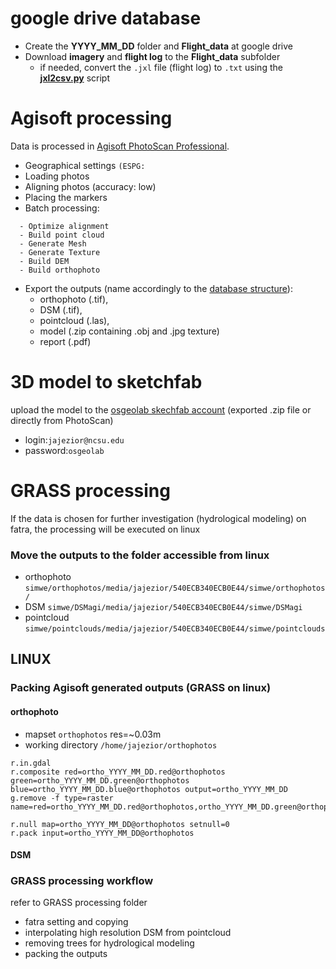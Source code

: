 # google drive database
* Create the **YYYY_MM_DD** folder and **Flight_data** at google drive 
* Download **imagery** and **flight log** to the **Flight_data** subfolder
  - if needed, convert the `.jxl` file (flight log) to `.txt` using the [**jxl2csv.py**](https://github.com/wenzeslaus/jxl2csv.git) script

# Agisoft processing 
Data is processed in [Agisoft PhotoScan Professional](http://www.agisoft.com/downloads/installer/). 
* Geographical settings `(ESPG: `
* Loading photos
* Aligning photos (accuracy: low)
* Placing the markers
* Batch processing:
```
  - Optimize alignment
  - Build point cloud
  - Generate Mesh
  - Generate Texture
  - Build DEM
  - Build orthophoto
```
* Export the outputs (name accordingly to the [database structure](https://github.com/inioslawa/UAS_data_processing/blob/master/README.md)): 
  * orthophoto (.tif),
  * DSM (.tif),
  * pointcloud (.las),
  * model (.zip containing .obj and .jpg texture)
  * report (.pdf)

# 3D model to sketchfab 
upload the model to the [osgeolab skechfab account](https://sketchfab.com/osgeolab) (exported .zip file or directly from PhotoScan)
  * login:`jajezior@ncsu.edu`
  * password:`osgeolab`
  
# GRASS processing 
If the data is chosen for further investigation (hydrological modeling) on fatra, the processing will be executed on linux 
### Move the outputs to the folder accessible from linux 
* orthophoto `simwe/orthophotos/media/jajezior/540ECB340ECB0E44/simwe/orthophotos/`
* DSM `simwe/DSMagi/media/jajezior/540ECB340ECB0E44/simwe/DSMagi`
* pointcloud `simwe/pointclouds/media/jajezior/540ECB340ECB0E44/simwe/pointclouds`

## LINUX
  
### Packing Agisoft generated outputs (GRASS on linux)
#### orthophoto
* mapset `orthophotos` res=~0.03m 
* working directory `/home/jajezior/orthophotos`
```
r.in.gdal
r.composite red=ortho_YYYY_MM_DD.red@orthophotos green=ortho_YYYY_MM_DD.green@orthophotos blue=ortho_YYYY_MM_DD.blue@orthophotos output=ortho_YYYY_MM_DD 
g.remove -f type=raster name=red=ortho_YYYY_MM_DD.red@orthophotos,ortho_YYYY_MM_DD.green@orthophotos,ortho_YYYY_MM_DD.blue@orthophotos 
```
```
r.null map=ortho_YYYY_MM_DD@orthophotos setnull=0
r.pack input=ortho_YYYY_MM_DD@orthophotos
```
#### DSM

### GRASS processing workflow
refer to GRASS processing folder
* fatra setting and copying
* interpolating high resolution DSM from pointcloud
* removing trees for hydrological modeling 
* packing the outputs


